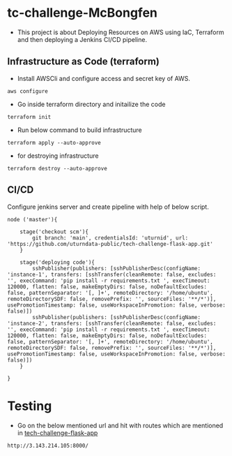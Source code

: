 # tc-challenge-McBongfen

* This project is about Deploying Resources on AWS using IaC, Terraform and then deploying a Jenkins CI/CD pipeline.

## Infrastructure as Code (terraform)

* Install AWSCli and configure access and secret key of AWS.
```
aws configure
```

* Go inside terraform directory and initailize the code

```
terraform init
```

* Run below command to build infrastructure
```
terraform apply --auto-approve
```
* for destroying infrastructure
 ```
 terraform destroy --auto-approve
 ```

## CI/CD

Configure jenkins server and create pipeline with help of below script.

```
node ('master'){

    stage('checkout scm'){
        git branch: 'main', credentialsId: 'uturnid', url: 'https://github.com/uturndata-public/tech-challenge-flask-app.git'
    }
    
    stage('deploying code'){
        sshPublisher(publishers: [sshPublisherDesc(configName: 'instance-1', transfers: [sshTransfer(cleanRemote: false, excludes: '', execCommand: 'pip install -r requirements.txt ', execTimeout: 120000, flatten: false, makeEmptyDirs: false, noDefaultExcludes: false, patternSeparator: '[, ]+', remoteDirectory: '/home/ubuntu', remoteDirectorySDF: false, removePrefix: '', sourceFiles: '**/*')], usePromotionTimestamp: false, useWorkspaceInPromotion: false, verbose: false)])
        sshPublisher(publishers: [sshPublisherDesc(configName: 'instance-2', transfers: [sshTransfer(cleanRemote: false, excludes: '', execCommand: 'pip install -r requirements.txt ', execTimeout: 120000, flatten: false, makeEmptyDirs: false, noDefaultExcludes: false, patternSeparator: '[, ]+', remoteDirectory: '/home/ubuntu', remoteDirectorySDF: false, removePrefix: '', sourceFiles: '**/*')], usePromotionTimestamp: false, useWorkspaceInPromotion: false, verbose: false)])
    }    
    
}
```

# Testing

* Go on the below mentioned url and hit with routes which are mentioned in [tech-challenge-flask-app](https://github.com/uturndata-public/tech-challenge-flask-app)

```
http://3.143.214.105:8000/
```
